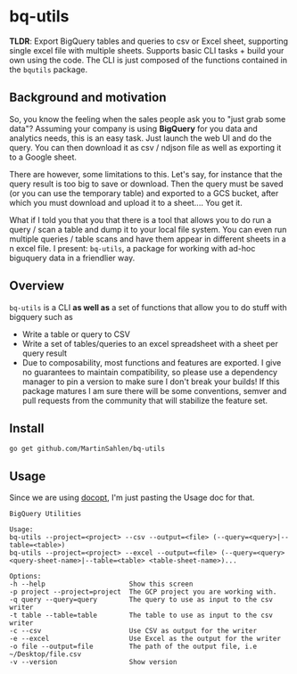 # bq-utils

**TLDR**: Export BigQuery tables and queries to csv or Excel sheet, supporting single excel file with multiple sheets. Supports basic CLI tasks + build your own using the code. The CLI is just composed of the functions contained in the `bqutils` package.

## Background and motivation
So, you know the feeling when the sales people ask you to "just grab some data"? Assuming your company is using **BigQuery** for you data and analytics needs, this is an easy task. Just launch the web UI and do the query. You can then download it as csv / ndjson file as well as exporting it to a Google sheet.

There are however, some limitations to this. Let's say, for instance that the query result is too big to save or download. Then the query must be saved (or you can use the temporary table) and exported to a GCS bucket, after which you must download and upload it to a sheet.... You get it.

What if I told you that you that there is a tool that allows you to do run a query / scan a table and dump it to your local file system. You can even run multiple queries / table scans and have them appear in different sheets in a n excel file. I present: `bq-utils`, a package for working with ad-hoc biguquery data in a friendlier way.

## Overview
`bq-utils` is a CLI **as well as** a set of functions that allow you to do stuff with bigquery such as

- Write a table or query to CSV
- Write a set of tables/queries to an excel spreadsheet with a sheet per query result
- Due to composability, most functions and features are exported. I give no guarantees to maintain compatibility, so please use a dependency manager to pin a version to make sure I don't break your builds! If this package matures I am sure there will be some conventions, semver and pull requests from the community that will stabilize the feature set.

## Install
`go get github.com/MartinSahlen/bq-utils`

## Usage

Since we are using [docopt](https://github.com/docopt/docopt.go), I'm just pasting the Usage doc for that.

```
BigQuery Utilities

Usage:
bq-utils --project=<project> --csv --output=<file> (--query=<query>|--table=<table>)
bq-utils --project=<project> --excel --output=<file> (--query=<query> <query-sheet-name>|--table=<table> <table-sheet-name>)...

Options:
-h --help                     Show this screen
-p project --project=project  The GCP project you are working with.
-q query --query=query        The query to use as input to the csv writer
-t table --table=table        The table to use as input to the csv writer
-c --csv                      Use CSV as output for the writer
-e --excel                    Use Excel as the output for the writer
-o file --output=file         The path of the output file, i.e ~/Desktop/file.csv
-v --version                  Show version
```
